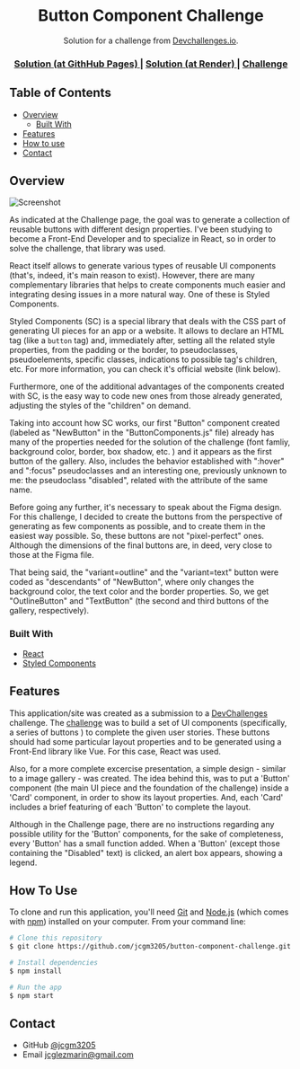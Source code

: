 <h1 align="center">Button Component Challenge</h1>

<div align="center">
   Solution for a challenge from  <a href="http://devchallenges.io" target="_blank">Devchallenges.io</a>.
</div>

<div align="center">
  <h3>
    <a href="https://jcgm3205.github.io/button-component-challenge/">
      Solution (at GithHub Pages)
    </a>
    <span> | </span>
    <a href="https://button-component-challenge.onrender.com/">
      Solution (at Render)
    </a> 
    <span> | </span>
    <a href="https://devchallenges.io/challenges/ohgVTyJCbm5OZyTB2gNY">
      Challenge
    </a>
  </h3>
</div>



## Table of Contents

- [Overview](#overview)
  - [Built With](#built-with)
- [Features](#features)
- [How to use](#how-to-use)
- [Contact](#contact)




## Overview

![Screenshot](https://user-images.githubusercontent.com/91711789/159857739-5b8be525-052b-415a-b0aa-1641ed763e63.png)

As indicated at the Challenge page, the goal was to generate a collection of reusable buttons with different design properties. I've been studying to become a Front-End Developer and to specialize in React, so in order to solve the challenge, that library was used.

React itself allows to generate various types of reusable UI components (that's, indeed, it's main reason to exist). However, there are many complementary libraries that helps to create components much easier and integrating desing issues in a more natural way. One of these is Styled Components.

Styled Components (SC) is a special library that deals with the CSS part of generating UI pieces for an app or a website. It allows to declare an HTML tag (like a <code>button</code> tag) and, immediately after, setting all the related style properties, from the padding or the border, to pseudoclasses, pseudoelements, specific classes, indications to possible tag's children, etc. For more information, you can check it's official website (link below).

Furthermore, one of the additional advantages of the components created with SC, is the easy way to code new ones from those already generated, adjusting the styles of the "children" on demand.

Taking into account how SC works, our first "Button" component created (labeled as "NewButton" in the "ButtonComponents.js" file) already has many of the properties needed for the solution of the challenge (font famliy, background color, border, box shadow, etc. ) and it appears as the first button of the gallery. Also, includes the behavior established with ":hover" and ":focus" pseudoclasses and an interesting one, previously unknown to me: the pseudoclass "disabled", related with the attribute of the same name.  

Before going any further, it's necessary to speak about the Figma design. For this challenge, I decided to create the buttons from the perspective of generating as few components as possible, and to create them in the easiest way possible. So, these buttons are not "pixel-perfect" ones. Although the  dimensions of the final buttons are, in deed, very close to those at the Figma file.      

That being said, the "variant=outline" and the "variant=text" button were coded as "descendants" of "NewButton", where only changes the background color, the text color and the border properties. So, we get "OutlineButton" and "TextButton" (the second and third buttons of the gallery, respectively).  



### Built With

- [React](https://reactjs.org/)
- [Styled Components](https://styled-components.com/)
 


## Features

This application/site was created as a submission to a [DevChallenges](https://devchallenges.io/challenges) challenge. The [challenge](https://devchallenges.io/challenges/ohgVTyJCbm5OZyTB2gNY) was to build a set of UI components (specifically, a series of buttons ) to complete the given user stories. These buttons should had some particular layout properties and to be generated using a Front-End library like Vue. For this case, React was used.

Also, for a more complete excercise presentation, a simple design - similar to a image gallery - was created. The idea behind this, was to put a 'Button' component (the main UI piece and the foundation of the challenge) inside a 'Card' component, in order to show its layout properties. And, each 'Card' includes a brief featuring of each 'Button' to complete the layout.

Although in the Challenge page, there are no instructions regarding any possible utility for the 'Button' components, for the sake of completeness, every 'Button' has a small function added. When a 'Button' (except those containing the "Disabled" text) is clicked, an alert box appears, showing a legend.


## How To Use

To clone and run this application, you'll need [Git](https://git-scm.com) and [Node.js](https://nodejs.org/en/download/) (which comes with [npm](http://npmjs.com)) installed on your computer. From your command line:

```bash
# Clone this repository
$ git clone https://github.com/jcgm3205/button-component-challenge.git

# Install dependencies
$ npm install

# Run the app
$ npm start
```

## Contact

- GitHub [@jcgm3205](https://github.com/jcgm3205)
- Email [jcglezmarin@gmail.com](mailto:jcglezmarin@gmail.com)
